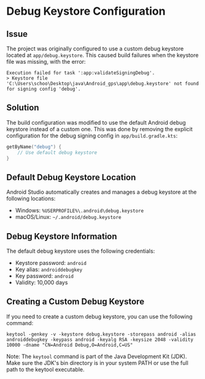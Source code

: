 # Debug Keystore Configuration

## Issue
The project was originally configured to use a custom debug keystore located at `app/debug.keystore`. This caused build failures when the keystore file was missing, with the error:

```
Execution failed for task ':app:validateSigningDebug'.
> Keystore file 'C:\Users\schoo\Desktop\java\Android_gps\app\debug.keystore' not found for signing config 'debug'.
```

## Solution
The build configuration was modified to use the default Android debug keystore instead of a custom one. This was done by removing the explicit configuration for the debug signing config in `app/build.gradle.kts`:

```kotlin
getByName("debug") {
    // Use default debug keystore
}
```

## Default Debug Keystore Location
Android Studio automatically creates and manages a debug keystore at the following locations:

- Windows: `%USERPROFILE%\.android\debug.keystore`
- macOS/Linux: `~/.android/debug.keystore`

## Debug Keystore Information
The default debug keystore uses the following credentials:
- Keystore password: `android`
- Key alias: `androiddebugkey`
- Key password: `android`
- Validity: 10,000 days

## Creating a Custom Debug Keystore
If you need to create a custom debug keystore, you can use the following command:

```
keytool -genkey -v -keystore debug.keystore -storepass android -alias androiddebugkey -keypass android -keyalg RSA -keysize 2048 -validity 10000 -dname "CN=Android Debug,O=Android,C=US"
```

Note: The `keytool` command is part of the Java Development Kit (JDK). Make sure the JDK's bin directory is in your system PATH or use the full path to the keytool executable.